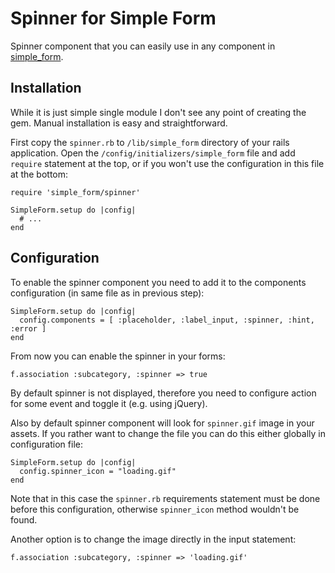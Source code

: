 # Spinner for Simple Form

Spinner component that you can easily use in any component in
[simple_form](https://github.com/plataformatec/simple_form).

## Installation

While it is just simple single module I don't see any point of
creating the gem. Manual installation is easy and straightforward.

First copy the ``spinner.rb`` to ``/lib/simple_form`` directory of
your rails application. Open the ``/config/initializers/simple_form``
file and add ``require`` statement at the top, or if you won't use the
configuration in this file at the bottom:

    require 'simple_form/spinner'
    
    SimpleForm.setup do |config|
      # ...
    end

## Configuration

To enable the spinner component you need to add it to the components
configuration (in same file as in previous step):

    SimpleForm.setup do |config|
      config.components = [ :placeholder, :label_input, :spinner, :hint, :error ]
    end

From now you can enable the spinner in your forms:

    f.association :subcategory, :spinner => true

By default spinner is not displayed, therefore you need to configure
action for some event and toggle it (e.g. using jQuery).

Also by default spinner component will look for ``spinner.gif`` image
in your assets. If you rather want to change the file you can do this
either globally in configuration file:

    SimpleForm.setup do |config|
      config.spinner_icon = "loading.gif"
    end

Note that in this case the ``spinner.rb`` requirements statement must
be done before this configuration, otherwise ``spinner_icon`` method
wouldn't be found.

Another option is to change the image directly in the input statement:

    f.association :subcategory, :spinner => 'loading.gif'
